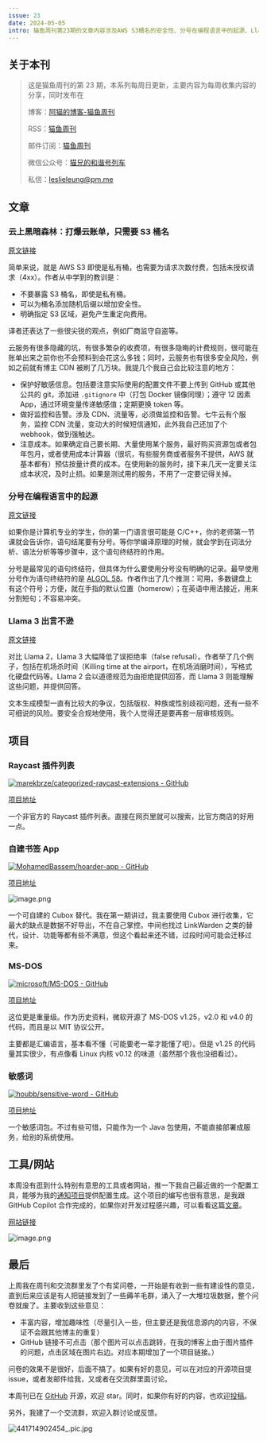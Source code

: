 ```yaml
---
issue: 23
date: 2024-05-05
intro: 猫鱼周刊第23期的文章内容涉及AWS S3桶名的安全性、分号在编程语言中的起源、Llama 3文本生成模型的改进、Raycast插件列表、自建书签App、微软开源的MS-DOS代码和敏感词包等内容。作者还提到了一些关于保护敏感信息、做好监控和告警以及注意成本的建议。
---
```


## 关于本刊

> 这是猫鱼周刊的第 23 期，本系列每周日更新，主要内容为每周收集内容的分享，同时发布在
>
> 博客：[阿猫的博客-猫鱼周刊](https://ameow.xyz/categories/weekly)
>
> RSS：[猫鱼周刊](https://ameow.xyz/feed/categories/weekly.xml)
>
> 邮件订阅：[猫鱼周刊](https://quaily.com/ameow)
>
> 微信公众号：[猫兄的和谐号列车](http://img.ameow.xyz/202401141448662.png)
>
> 私信：[leslieleung@pm.me](mailto:leslieleung@pm.me)

## 文章

### 云上黑暗森林：打爆云账单，只需要 S3 桶名

[原文链接](https://mp.weixin.qq.com/s/35ScjtPjC1GNGKaSArJhcA)

简单来说，就是 AWS S3 即使是私有桶，也需要为请求次数付费，包括未授权请求（4xx）。作者从中学到的教训是：

- 不要暴露 S3 桶名，即使是私有桶。
- 可以为桶名添加随机后缀以增加安全性。
- 明确指定 S3 区域，避免产生重定向费用。

译者还表达了一些很尖锐的观点，例如厂商监守自盗等。

云服务有很多隐藏的坑，有很多繁杂的收费项，有很多隐晦的计费规则，很可能在账单出来之前你也不会预料到会花这么多钱；同时，云服务也有很多安全风险，例如之前就有博主 CDN 被刷了几万块。我提几个我自己会比较注意的地方：

- 保护好敏感信息。包括要注意实际使用的配置文件不要上传到 GitHub 或其他公共的 git，添加进 `.gitignore` 中（打包 Docker 镜像同理）；遵守 12 因素 App，通过环境变量传递敏感值；定期更换 token 等。
- 做好监控和告警。涉及 CDN、流量等，必须做监控和告警。七牛云有个服务，监控 CDN 流量，变动大的时候短信通知，此外我自己还加了个 webhook，做到强触达。
- 注意成本。如果确定自己要长期、大量使用某个服务，最好购买资源包或者包年包月，或者使用成本计算器（很坑，有些服务商或者服务不提供，AWS 就基本都有）预估按量计费的成本。在使用新的服务时，接下来几天一定要关注成本状况，及时止损。如果是测试用的服务，不用了一定要记得关掉。

### 分号在编程语言中的起源

[原文链接](https://www.ntietz.com/blog/researching-why-we-use-semicolons-as-statement-terminators/)

如果你是计算机专业的学生，你的第一门语言很可能是 C/C++，你的老师第一节课就会告诉你，语句结尾要有分号。等你学编译原理的时候，就会学到在词法分析、语法分析等等步骤中，这个语句终结符的作用。

分号是最常见的语句终结符，但具体为什么要使用分号没有明确的记录。最早使用分号作为语句终结符的是 [ALGOL 58](https://en.wikipedia.org/wiki/ALGOL_58)。作者作出了几个推测：可用，多数键盘上有这个符号；方便，就在手指的默认位置（homerow）；在英语中用法接近，用来分割短句；不容易冲突。

### Llama 3 出言不逊

[原文链接](https://ollama.com/blog/llama-3-is-not-very-censored)

对比 Llama 2，Llama 3 大幅降低了误拒绝率（false refusal）。作者举了几个例子，包括在机场杀时间（Killing time at the airport，在机场消磨时间），写格式化硬盘代码等。Llama 2 会以道德规范为由拒绝提供回答，而 Llama 3 则能理解这些问题，并提供回答。

文本生成模型一直有比较大的争议，包括版权、种族或性别歧视问题，还有一些不可细说的风险。要安全合规地使用，我个人觉得还是要再套一层审核规则。

## 项目

### Raycast 插件列表

[![marekbrze/categorized-raycast-extensions - GitHub](https://gh-card.dev/repos/marekbrze/categorized-raycast-extensions.svg)](https://github.com/marekbrze/categorized-raycast-extensions)

[项目地址](https://github.com/marekbrze/categorized-raycast-extensions)

一个非官方的 Raycast 插件列表。直接在网页里就可以搜索，比官方商店的好用一点。

### 自建书签 App

[![MohamedBassem/hoarder-app - GitHub](https://gh-card.dev/repos/MohamedBassem/hoarder-app.svg)](https://github.com/MohamedBassem/hoarder-app)

[项目地址](https://github.com/MohamedBassem/hoarder-app)

![image.png](https://img.ameow.xyz/202405051726281.png)

一个可自建的 Cubox 替代。我在第一期讲过，我主要使用 Cubox 进行收集，它最大的缺点是数据不好导出，不在自己掌控。中间也找过 LinkWarden 之类的替代，设计、功能等都有些不满意，但这个看起来还不错，过段时间可能会迁移过来。

### MS-DOS

[![microsoft/MS-DOS - GitHub](https://gh-card.dev/repos/microsoft/MS-DOS.svg)](https://github.com/microsoft/MS-DOS)

[项目地址](https://github.com/microsoft/MS-DOS)

这位更是重量级。作为历史资料，微软开源了 MS-DOS v1.25，v2.0 和 v4.0 的代码，而且是以 MIT 协议公开。

主要都是汇编语言，基本看不懂（可能要老一辈才能懂了吧）。但是 v1.25 的代码量其实很少，有点像看 Linux 内核 v0.12 的味道（虽然那个我也没细看过）。

### 敏感词

[![houbb/sensitive-word - GitHub](https://gh-card.dev/repos/houbb/sensitive-word.svg)](https://github.com/houbb/sensitive-word)

[项目地址](https://github.com/houbb/sensitive-word)

一个敏感词包。不过有些可惜，只能作为一个 Java 包使用，不能直接部署成服务，给别的系统使用。

## 工具/网站

本周没有逛到什么特别有意思的工具或者网站，推一下我自己最近做的一个配置工具，能够为我的[通知项目](https://github.com/LeslieLeung/heimdallr)提供配置生成。这个项目的编写也很有意思，是我跟 GitHub Copilot 合作完成的，如果你对开发过程感兴趣，可以看看这篇[文章](https://ameow.xyz/archives/develop-a-frontend-site-with-copilot)。

[网站链接](https://heimdallr-configurator.vercel.app/)

![image.png](https://img.ameow.xyz/202405051721857.png)

## 最后

上周我在周刊和交流群里发了个有奖问卷，一开始是有收到一些有建设性的意见，直到后来应该是有人把链接发到了一些薅羊毛群，涌入了一大堆垃圾数据，整个问卷就废了。主要收到这些意见：

- 丰富内容，增加趣味性（尽量引入一些，但主要还是我信息源内的内容，不保证不会跟其他博主的重复）
- GitHub 链接不可点击（那个图片可以点击跳转，在我的博客上由于图片插件的问题，点击区域在图片右边。对应本期增加了一个项目链接。）

问卷的效果不是很好，后面不搞了。如果有好的意见，可以在对应的开源项目提 issue，或者发邮件给我，又或者在交流群里面讨论。

本周刊已在 [GitHub](https://github.com/LeslieLeung/cat-fish-weekly) 开源，欢迎 star。同时，如果你有好的内容，也欢迎[投稿](https://github.com/LeslieLeung/cat-fish-weekly/issues/new?assignees=LeslieLeung&labels=&projects=&template=recommendations.md)。

另外，我建了一个交流群，欢迎入群讨论或反馈。

![441714902454_.pic.jpg](https://img.ameow.xyz/202405051748021.jpg)
